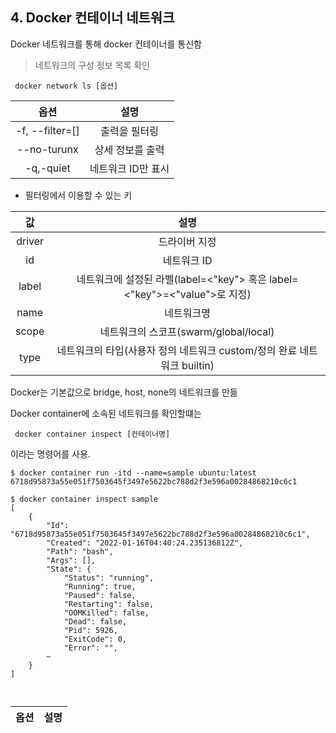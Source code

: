  ## 4. Docker 컨테이너 네트워크

Docker 네트워크를 통해 docker 컨테이너를 통신함

> 네트워크의 구성 정보 목록 확인
<pre><code> docker network ls [옵션] </code></pre>
옵션|설명
:---:|:---:
-f, --filter=[]|출력을 필터링
--no-turunx|상세 정보를 출력
-q,-quiet|네트워크 ID만 표시

* 필터링에서 이용할 수 있는 키

값|설명
:---:|:---:
driver|드라이버 지정
id|네트워크 ID
label|네트워크에 설정된 라벨(label=<"key"> 혹은 label=<"key">=<"value">로 지정)
name|네트워크명
scope|네트워크의 스코프(swarm/global/local)
type|네트워크의 타입(사용자 정의 네트워크 custom/정의 완료 네트워크 builtin)

Docker는 기본값으로 bridge, host, none의 네트워크를 만듦

Docker container에 소속된 네트워크를 확인할떄는
<pre><code> docker container inspect [컨테이너명] </code></pre>
이라는 명령어를 사용.

<pre><code>$ docker container run -itd --name=sample ubuntu:latest
6718d95873a55e051f7503645f3497e5622bc788d2f3e596a00284868210c6c1

$ docker container inspect sample
[
    {
        "Id": "6718d95873a55e051f7503645f3497e5622bc788d2f3e596a00284868210c6c1",
        "Created": "2022-01-16T04:40:24.235136812Z",
        "Path": "bash",
        "Args": [],
        "State": {
            "Status": "running",
            "Running": true,
            "Paused": false,
            "Restarting": false,
            "OOMKilled": false,
            "Dead": false,
            "Pid": 5926,
            "ExitCode": 0,
            "Error": "",
        ~
    }
]
</code></pre>

<pre><code> </code></pre>
옵션|설명
:---:|:---:
